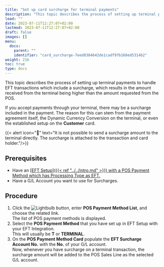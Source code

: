 ```yaml
---
title: "Set up card surcharge for terminal payments"
description: "This topic describes the process of setting up terminal payments to handle EFT transactions which include a surcharge, which results in the amount received from the terminal being higher than the amount requested from the POS."
lead: ""
date: 2023-07-11T12:27:07+02:00
lastmod: 2023-07-11T12:27:07+02:00
draft: false
images: []
menu:
  docs:
    parent: ""
    identifier: "card_surcharge-7eed0384642de1cadf97b168ed5314b2"
weight: 216
toc: true
type: docs
---
```


This topic describes the process of setting up terminal payments to handle EFT transactions which include a surcharge, which results in the amount received from the terminal being higher than the amount requested from the POS.

If you accept payments through your terminal, there may be a surcharge included in the payment. The reason for this can stem from the payment agreement itself, the Dynamic Currency Conversion on the terminal, or even the established setup on the **Customer** card.

{{< alert icon="📝" text="It is not possible to send a surcharge amount to the terminal directly. The surcharge is attached to the transaction and card holder."/>}}

## Prerequisites

- Have an [<ins>EFT Setup<ins>]({{< ref "../../intro.md" >}}) with a POS Payment Method which has Processing Type as EFT.
- Have a G/L Account you want to use for Surcharges.

## Procedure

1. Click the ![Lightbulb](Lightbulb_icon.PNG) button, enter **POS Payment Method List**, and choose the related link.     
   The list of POS payment methods is displayed.
2. Select the **POS Payment Method** that you have set up in EFT Setup with your EFT Integration.       
   This will usually be **T** or **TERMINAL**.
3. On the **POS Payment Method Card** populate the **EFT Surcharge Account No.** with the **No.** of your G/L account.      
   Now, whenever you have surcharge on a terminal transaction, the surcharge amount will be added to the POS Sales Line as the selected G/L account.


